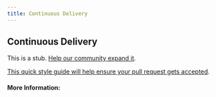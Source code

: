 ```yaml
---
title: Continuous Delivery
---
```


## Continuous Delivery

This is a stub. [Help our community expand it](https://github.com/freecodecamp/guides/tree/master/src/pages/articles/agile/continuous-delivery/index.md).

[This quick style guide will help ensure your pull request gets accepted](https://github.com/freeCodeCamp/guides/blob/master/README.md).

<!-- The article goes here, in GitHub-flavored Markdown. Feel free to add YouTube videos, images, and CodePen/JSBin embeds  -->

#### More Information:
<!-- Please add any articles you think might be helpful to read before writing the article -->


